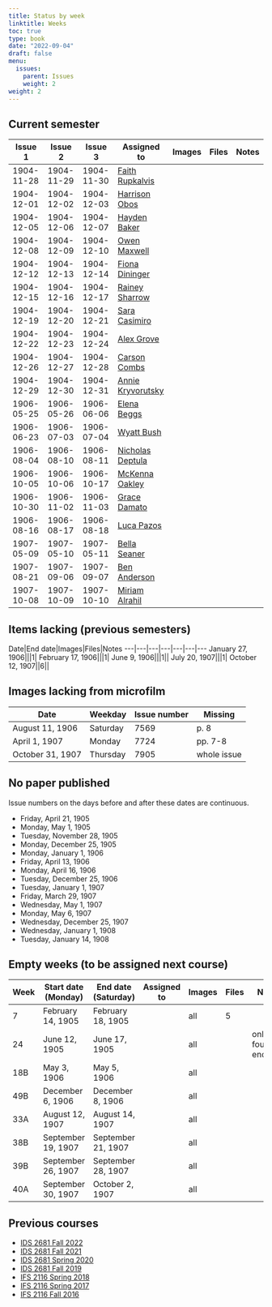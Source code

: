 ```yaml
---
title: Status by week
linktitle: Weeks
toc: true
type: book
date: "2022-09-04"
draft: false
menu:
  issues:
    parent: Issues
    weight: 2
weight: 2
---
```


## Current semester

Issue 1|Issue 2|Issue 3|Assigned to|Images|Files|Notes
---|---|---|---|---|---|---
1904-11-28|1904-11-29|1904-11-30|[Faith Rupkalvis](https://github.com/F8th0101)|||
1904-12-01|1904-12-02|1904-12-03|[Harrison Obos](https://github.com/hho22)|||
1904-12-05|1904-12-06|1904-12-07|[Hayden Baker](https://github.com/HanlyBaker32)|||
1904-12-08|1904-12-09|1904-12-10|[Owen Maxwell](https://github.com/opm22a)|||
1904-12-12|1904-12-13|1904-12-14|[Fiona Dininger](https://github.com/FKD22)|||
1904-12-15|1904-12-16|1904-12-17|[Rainey Sharrow](https://github.com/RLS22A)|||
1904-12-19|1904-12-20|1904-12-21|[Sara Casimiro](https://github.com/blossomisthebestcatever)|||
1904-12-22|1904-12-23|1904-12-24|[Alex Grove](https://github.com/alexmgrove)|||
1904-12-26|1904-12-27|1904-12-28|[Carson Combs](https://github.com/Carson456)|||
1904-12-29|1904-12-30|1904-12-31|[Annie Kryvorutsky](https://github.com/AnnieKryvorutsky)|||
1906-05-25|1906-05-26|1906-06-06|[Elena Beggs](https://github.com/elenab1)|||
1906-06-23|1906-07-03|1906-07-04|[Wyatt Bush](https://github.com/CareyBush13)|||
1906-08-04|1906-08-10|1906-08-11|[Nicholas Deptula](https://github.com/nmd19)|||
1906-10-05|1906-10-06|1906-10-17|[McKenna Oakley](https://github.com/mckennaoakley)|||
1906-10-30|1906-11-02|1906-11-03|[Grace Damato](https://github.com/gracedamato22)|||
1906-08-16|1906-08-17|1906-08-18|[Luca Pazos](https://github.com/Lpazos2)|||
1907-05-09|1907-05-10|1907-05-11|[Bella Seaner](https://github.com/bellaseaner)|||
1907-08-21|1907-09-06|1907-09-07|[Ben Anderson](https://github.com/BenDAnderson)|||
1907-10-08|1907-10-09|1907-10-10|[Miriam Alrahil](https://github.com/miriamalrahil)|||

## Items lacking (previous semesters)

Date|End date|Images|Files|Notes
---|---|---|---|---|---|---
January 27, 1906|||1|
February 17, 1906|||1|
June 9, 1906|||1||
July 20, 1907|||1|
October 12, 1907||6||

## Images lacking from microfilm

Date|Weekday|Issue number|Missing
---|---|---|---
August 11, 1906|Saturday|7569|p. 8
April 1, 1907|Monday|7724|pp. 7-8
October 31, 1907|Thursday|7905|whole issue

## No paper published

Issue numbers on the days before and after these dates are continuous.

- Friday, April 21, 1905
- Monday, May 1, 1905
- Tuesday, November 28, 1905
- Monday, December 25, 1905
- Monday, January 1, 1906
- Friday, April 13, 1906
- Monday, April 16, 1906
- Tuesday, December 25, 1906
- Tuesday, January 1, 1907
- Friday, March 29, 1907
- Wednesday, May 1, 1907
- Monday, May 6, 1907
- Wednesday, December 25, 1907
- Wednesday, January 1, 1908
- Tuesday, January 14, 1908

## Empty weeks (to be assigned next course)

Week|Start date (Monday)|End date (Saturday)|Assigned to|Images|Files|Notes
---|---|---|---|---|---|---
7|February 14, 1905|February 18, 1905||all|5|
24|June 12, 1905|June 17, 1905||all||only four p3s encoded
18B|May 3, 1906|May 5, 1906||all||
49B|December 6, 1906|December 8, 1906||all||
33A|August 12, 1907|August 14, 1907||all||
38B|September 19, 1907|September 21, 1907||all||
39B|September 26, 1907|September 28, 1907||all||
40A|September 30, 1907|October 2, 1907||all||

## Previous courses

- [IDS 2681 Fall 2022](/issues/weeks-fall-2022/)
- [IDS 2681 Fall 2021](/issues/weeks-fall-2021/)
- [IDS 2681 Spring 2020](/issues/weeks-spring-2020/)
- [IDS 2681 Fall 2019](/issues/weeks-fall-2019/)
- [IFS 2116 Spring 2018](/issues/weeks-spring-2018/)
- [IFS 2116 Spring 2017](/issues/weeks-spring-2017/)
- [IFS 2116 Fall 2016](/issues/weeks-fall-2016/)

